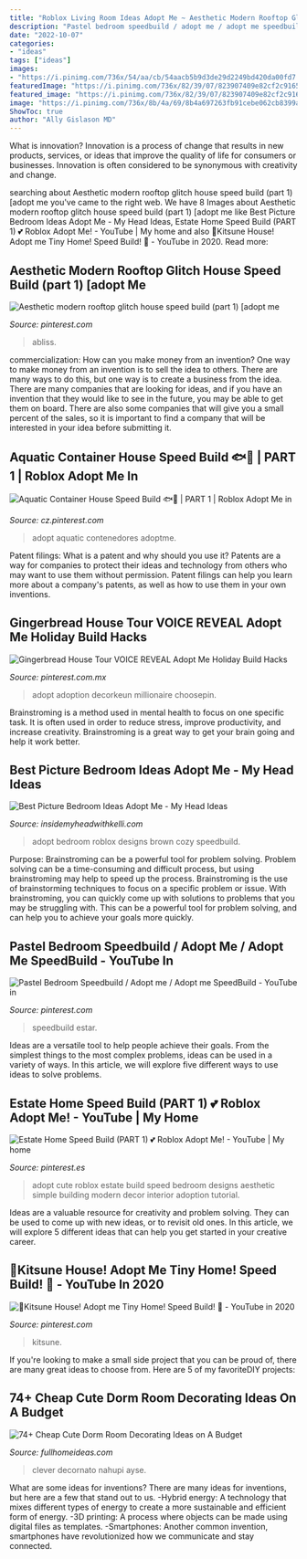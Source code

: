 ```yaml
---
title: "Roblox Living Room Ideas Adopt Me ~ Aesthetic Modern Rooftop Glitch House Speed Build (part 1) [adopt Me"
description: "Pastel bedroom speedbuild / adopt me / adopt me speedbuild"
date: "2022-10-07"
categories:
- "ideas"
tags: ["ideas"]
images:
- "https://i.pinimg.com/736x/54/aa/cb/54aacb5b9d3de29d2249bd420da00fd7.jpg"
featuredImage: "https://i.pinimg.com/736x/82/39/07/823907409e82cf2c9165a52cc2228bee.jpg"
featured_image: "https://i.pinimg.com/736x/82/39/07/823907409e82cf2c9165a52cc2228bee.jpg"
image: "https://i.pinimg.com/736x/8b/4a/69/8b4a697263fb91cebe062cb8399a8487.jpg"
ShowToc: true
author: "Ally Gislason MD"
---
```



What is innovation?
Innovation is a process of change that results in new products, services, or ideas that improve the quality of life for consumers or businesses. Innovation is often considered to be synonymous with creativity and change.

	

		
searching about Aesthetic modern rooftop glitch house speed build (part 1) [adopt me you've came to the right web. We have 8 Images about Aesthetic modern rooftop glitch house speed build (part 1) [adopt me like Best Picture Bedroom Ideas Adopt Me - My Head Ideas, Estate Home Speed Build (PART 1) 💕 Roblox Adopt Me! - YouTube | My home and also 🦊Kitsune House! Adopt me Tiny Home! Speed Build! 🦊 - YouTube in 2020. Read more:
		
    
## Aesthetic Modern Rooftop Glitch House Speed Build (part 1) [adopt Me

<img loading=lazy src="https://i.pinimg.com/736x/8b/4a/69/8b4a697263fb91cebe062cb8399a8487.jpg" onerror="this.onerror=null;this.src='https://tse4.mm.bing.net/th?id=OIP.8Mw0j9FwEsKl5Oe0oGbZmQHaEK&amp;pid=15.1';" alt="Aesthetic modern rooftop glitch house speed build (part 1) [adopt me">

_Source: pinterest.com_

>abliss. 

	

commercialization: How can you make money from an invention?
One way to make money from an invention is to sell the idea to others. There are many ways to do this, but one way is to create a business from the idea. There are many companies that are looking for ideas, and if you have an invention that they would like to see in the future, you may be able to get them on board. There are also some companies that will give you a small percent of the sales, so it is important to find a company that will be interested in your idea before submitting it.

    
## Aquatic Container House Speed Build 🐟🐬 | PART 1 | Roblox Adopt Me In

<img loading=lazy src="https://i.pinimg.com/736x/1c/91/5c/1c915c71fc19a5f2ea7759ecc9443f55.jpg" onerror="this.onerror=null;this.src='https://tse4.mm.bing.net/th?id=OIP.2nMpW1N0mnkK_6qO7_s7BwHaEK&amp;pid=15.1';" alt="Aquatic Container House Speed Build 🐟🐬 | PART 1 | Roblox Adopt Me in">

_Source: cz.pinterest.com_

>adopt aquatic contenedores adoptme. 

	

Patent filings: What is a patent and why should you use it?
Patents are a way for companies to protect their ideas and technology from others who may want to use them without permission. Patent filings can help you learn more about a company's patents, as well as how to use them in your own inventions.

    
## Gingerbread House Tour VOICE REVEAL Adopt Me Holiday Build Hacks

<img loading=lazy src="https://i.pinimg.com/736x/51/0f/06/510f06927483237976dfc5bc6234ca97.jpg" onerror="this.onerror=null;this.src='https://tse3.mm.bing.net/th?id=OIP.ksnSfXhJEu4HeUESNVwvBgHaEK&amp;pid=15.1';" alt="Gingerbread House Tour VOICE REVEAL Adopt Me Holiday Build Hacks">

_Source: pinterest.com.mx_

>adopt adoption decorkeun millionaire choosepin. 

	

Brainstroming is a method used in mental health to focus on one specific task. It is often used in order to reduce stress, improve productivity, and increase creativity. Brainstroming is a great way to get your brain going and help it work better.

    
## Best Picture Bedroom Ideas Adopt Me - My Head Ideas

<img loading=lazy src="https://i.ytimg.com/vi/N2e-1ytCv3I/maxresdefault.jpg" onerror="this.onerror=null;this.src='https://tse4.mm.bing.net/th?id=OIP.4f7DIGIKXgWdATevMPkfewHaEK&amp;pid=15.1';" alt="Best Picture Bedroom Ideas Adopt Me - My Head Ideas">

_Source: insidemyheadwithkelli.com_

>adopt bedroom roblox designs brown cozy speedbuild. 

	

Purpose: Brainstroming can be a powerful tool for problem solving.
Problem solving can be a time-consuming and difficult process, but using brainstroming may help to speed up the process. Brainstroming is the use of brainstorming techniques to focus on a specific problem or issue. With brainstroming, you can quickly come up with solutions to problems that you may be struggling with. This can be a powerful tool for problem solving, and can help you to achieve your goals more quickly.

    
## Pastel Bedroom Speedbuild / Adopt Me / Adopt Me SpeedBuild - YouTube In

<img loading=lazy src="https://i.pinimg.com/736x/f9/e4/c4/f9e4c43a32b8ae4678b97254111d9e5e.jpg" onerror="this.onerror=null;this.src='https://tse2.mm.bing.net/th?id=OIP.KdIokLbEJDGBeDW6c7TzCwHaFj&amp;pid=15.1';" alt="Pastel Bedroom Speedbuild / Adopt me / Adopt me SpeedBuild - YouTube in">

_Source: pinterest.com_

>speedbuild estar. 

	

Ideas are a versatile tool to help people achieve their goals. From the simplest things to the most complex problems, ideas can be used in a variety of ways. In this article, we will explore five different ways to use ideas to solve problems.

    
## Estate Home Speed Build (PART 1) 💕 Roblox Adopt Me! - YouTube | My Home

<img loading=lazy src="https://i.pinimg.com/736x/82/39/07/823907409e82cf2c9165a52cc2228bee.jpg" onerror="this.onerror=null;this.src='https://tse2.mm.bing.net/th?id=OIP.DiSYENyQKcLya-5Ft8OXdAHaEK&amp;pid=15.1';" alt="Estate Home Speed Build (PART 1) 💕 Roblox Adopt Me! - YouTube | My home">

_Source: pinterest.es_

>adopt cute roblox estate build speed bedroom designs aesthetic simple building modern decor interior adoption tutorial. 

	

Ideas are a valuable resource for creativity and problem solving. They can be used to come up with new ideas, or to revisit old ones. In this article, we will explore 5 different ideas that can help you get started in your creative career.

    
## 🦊Kitsune House! Adopt Me Tiny Home! Speed Build! 🦊 - YouTube In 2020

<img loading=lazy src="https://i.pinimg.com/736x/54/aa/cb/54aacb5b9d3de29d2249bd420da00fd7.jpg" onerror="this.onerror=null;this.src='https://tse1.mm.bing.net/th?id=OIP.jS98NNLNq4fHCI8RIWGicQHaEK&amp;pid=15.1';" alt="🦊Kitsune House! Adopt me Tiny Home! Speed Build! 🦊 - YouTube in 2020">

_Source: pinterest.com_

>kitsune. 

	

If you're looking to make a small side project that you can be proud of, there are many great ideas to choose from. Here are 5 of my favoriteDIY projects: 

    
## 74+ Cheap Cute Dorm Room Decorating Ideas On A Budget

<img loading=lazy src="http://fullhomeideas.com/wp-content/uploads/2018/11/74-Cheap-Cute-Dorm-Room-Decorating-Ideas-on-A-Budget-54.jpg" onerror="this.onerror=null;this.src='https://tse3.mm.bing.net/th?id=OIP.9v48UERH2tPD9ykwIUVr7AHaHa&amp;pid=15.1';" alt="74+ Cheap Cute Dorm Room Decorating Ideas on A Budget">

_Source: fullhomeideas.com_

>clever decornato nahupi ayse. 

	

What are some ideas for inventions?
There are many ideas for inventions, but here are a few that stand out to us. 
-Hybrid energy: A technology that mixes different types of energy to create a more sustainable and efficient form of energy.
-3D printing: A process where objects can be made using digital files as templates.
-Smartphones: Another common invention, smartphones have revolutionized how we communicate and stay connected.

